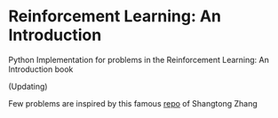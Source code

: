# Reinforcement Learning: An Introduction
Python Implementation for problems in the Reinforcement Learning: An Introduction book

(Updating)

Few problems are inspired by this famous [repo](https://github.com/ShangtongZhang/reinforcement-learning-an-introduction) of Shangtong Zhang
